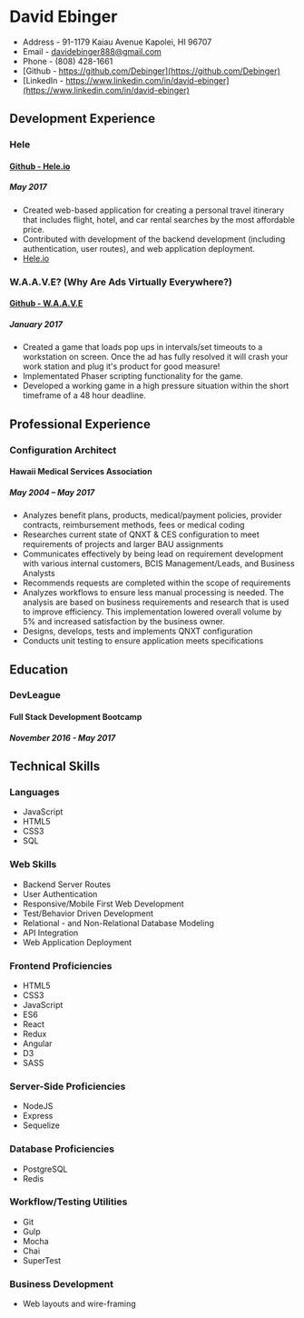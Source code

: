 # David Ebinger

- Address - 91-1179 Kaiau Avenue Kapolei, HI 96707
- Email - davidebinger888@gmail.com
- Phone - (808) 428-1661
- [Github - https://github.com/Debinger](https://github.com/Debinger)
- [LinkedIn - https://www.linkedin.com/in/david-ebinger](https://www.linkedin.com/in/david-ebinger)

## Development Experience

### Hele
#### [Github - Hele.io](https://github.com/debinger/CEGS)
##### May 2017
- Created web-based application for creating a personal travel itinerary that includes flight, hotel, and car rental searches by the most affordable price.
- Contributed with development of the backend development (including authentication, user routes), and web application deployment.
- [Hele.io](https://www.hele.io)

### W.A.A.V.E? (Why Are Ads Virtually Everywhere?)
#### [Github - W.A.A.V.E](https://github.com/DEbinger/adware-waves)
##### January 2017
- Created a game that loads pop ups in intervals/set timeouts to a workstation on screen. Once the ad has fully resolved it will crash your work station and plug it's product for good measure!
- Implementated Phaser scripting functionality for the game.
- Developed a working game in a high pressure situation within the short timeframe of a 48 hour deadline.

## Professional Experience

### Configuration Architect
#### Hawaii Medical Services Association
##### May 2004 – May 2017
- Analyzes benefit plans, products, medical/payment policies, provider contracts, reimbursement
methods, fees or medical coding
- Researches current state of QNXT & CES configuration to meet requirements of projects and larger
BAU assignments
- Communicates effectively by being lead on requirement development with various internal customers, BCIS Management/Leads, and Business Analysts
- Recommends requests are completed within the scope of requirements
- Analyzes workflows to ensure less manual processing is needed. The analysis are based on business requirements and research that is used to improve efficiency. This implementation lowered overall volume by 5% and increased satisfaction by the business owner.
- Designs, develops, tests and implements QNXT configuration
- Conducts unit testing to ensure application meets specifications

## Education
### DevLeague
#### Full Stack Development Bootcamp
##### November 2016 - May 2017

## Technical Skills

### Languages
- JavaScript
- HTML5
- CSS3
- SQL

### Web Skills
- Backend Server Routes
- User Authentication
- Responsive/Mobile First Web Development
- Test/Behavior Driven Development
- Relational - and Non-Relational Database Modeling
- API Integration
- Web Application Deployment

### Frontend Proficiencies
- HTML5
- CSS3
- JavaScript
- ES6
- React
- Redux
- Angular
- D3
- SASS

### Server-Side Proficiencies
- NodeJS
- Express
- Sequelize

### Database Proficiencies
- PostgreSQL
- Redis

### Workflow/Testing Utilities
- Git
- Gulp
- Mocha
- Chai
- SuperTest

### Business Development
- Web layouts and wire-framing